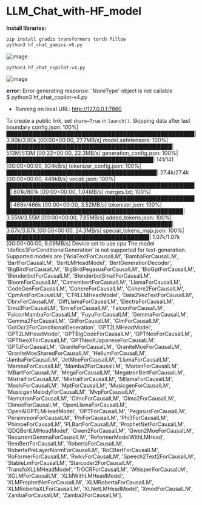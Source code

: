 # LLM_Chat_with-HF_model

**Install libraries:**
```bash
pip install gradio transformers torch Pillow
python3 hf_chat_gemini-v6.py
```
![image](https://github.com/user-attachments/assets/2063f37b-6769-4a22-99c7-312933d1b4ee)

```
python3 hf_chat_copilot-v4.py
```  
![image](https://github.com/user-attachments/assets/9fb57a02-d6b0-4c00-a7fb-22cedb34f0e9)

**error:** Error generating response: 'NoneType' object is not callable  
$ python3 hf_chat_copilot-v4.py
* Running on local URL:  http://127.0.0.1:7860

To create a public link, set `share=True` in `launch()`.
Skipping data after last boundary
config.json: 100%|██████████████████████████████████████████████████| 3.90k/3.90k [00:00<00:00, 27.7MB/s]
model.safetensors: 100%|████████████████████████████████████████████| 513M/513M [00:22<00:00, 22.3MB/s]
generation_config.json: 100%|███████████████████████████████████████| 141/141 [00:00<00:00, 924kB/s]
tokenizer_config.json: 100%|████████████████████████████████████████| 27.4k/27.4k [00:00<00:00, 449kB/s]
vocab.json: 100%|███████████████████████████████████████████████████| 801k/801k [00:00<00:00, 1.04MB/s]
merges.txt: 100%|███████████████████████████████████████████████████| 466k/466k [00:00<00:00, 3.52MB/s]
tokenizer.json: 100%|███████████████████████████████████████████████| 3.55M/3.55M [00:00<00:00, 7.85MB/s]
added_tokens.json: 100%|████████████████████████████████████████████| 3.67k/3.67k [00:00<00:00, 24.3MB/s]
special_tokens_map.json: 100%|██████████████████████████████████████| 1.07k/1.07k [00:00<00:00, 8.09MB/s]
Device set to use cpu
The model 'Idefics3ForConditionalGeneration' is not supported for text-generation. Supported models are ['AriaTextForCausalLM', 'BambaForCausalLM', 'BartForCausalLM', 'BertLMHeadModel', 'BertGenerationDecoder', 'BigBirdForCausalLM', 'BigBirdPegasusForCausalLM', 'BioGptForCausalLM', 'BlenderbotForCausalLM', 'BlenderbotSmallForCausalLM', 'BloomForCausalLM', 'CamembertForCausalLM', 'LlamaForCausalLM', 'CodeGenForCausalLM', 'CohereForCausalLM', 'Cohere2ForCausalLM', 'CpmAntForCausalLM', 'CTRLLMHeadModel', 'Data2VecTextForCausalLM', 'DbrxForCausalLM', 'DiffLlamaForCausalLM', 'ElectraForCausalLM', 'Emu3ForCausalLM', 'ErnieForCausalLM', 'FalconForCausalLM', 'FalconMambaForCausalLM', 'FuyuForCausalLM', 'GemmaForCausalLM', 'Gemma2ForCausalLM', 'GitForCausalLM', 'GlmForCausalLM', 'GotOcr2ForConditionalGeneration', 'GPT2LMHeadModel', 'GPT2LMHeadModel', 'GPTBigCodeForCausalLM', 'GPTNeoForCausalLM', 'GPTNeoXForCausalLM', 'GPTNeoXJapaneseForCausalLM', 'GPTJForCausalLM', 'GraniteForCausalLM', 'GraniteMoeForCausalLM', 'GraniteMoeSharedForCausalLM', 'HeliumForCausalLM', 'JambaForCausalLM', 'JetMoeForCausalLM', 'LlamaForCausalLM', 'MambaForCausalLM', 'Mamba2ForCausalLM', 'MarianForCausalLM', 'MBartForCausalLM', 'MegaForCausalLM', 'MegatronBertForCausalLM', 'MistralForCausalLM', 'MixtralForCausalLM', 'MllamaForCausalLM', 'MoshiForCausalLM', 'MptForCausalLM', 'MusicgenForCausalLM', 'MusicgenMelodyForCausalLM', 'MvpForCausalLM', 'NemotronForCausalLM', 'OlmoForCausalLM', 'Olmo2ForCausalLM', 'OlmoeForCausalLM', 'OpenLlamaForCausalLM', 'OpenAIGPTLMHeadModel', 'OPTForCausalLM', 'PegasusForCausalLM', 'PersimmonForCausalLM', 'PhiForCausalLM', 'Phi3ForCausalLM', 'PhimoeForCausalLM', 'PLBartForCausalLM', 'ProphetNetForCausalLM', 'QDQBertLMHeadModel', 'Qwen2ForCausalLM', 'Qwen2MoeForCausalLM', 'RecurrentGemmaForCausalLM', 'ReformerModelWithLMHead', 'RemBertForCausalLM', 'RobertaForCausalLM', 'RobertaPreLayerNormForCausalLM', 'RoCBertForCausalLM', 'RoFormerForCausalLM', 'RwkvForCausalLM', 'Speech2Text2ForCausalLM', 'StableLmForCausalLM', 'Starcoder2ForCausalLM', 'TransfoXLLMHeadModel', 'TrOCRForCausalLM', 'WhisperForCausalLM', 'XGLMForCausalLM', 'XLMWithLMHeadModel', 'XLMProphetNetForCausalLM', 'XLMRobertaForCausalLM', 'XLMRobertaXLForCausalLM', 'XLNetLMHeadModel', 'XmodForCausalLM', 'ZambaForCausalLM', 'Zamba2ForCausalLM'].
